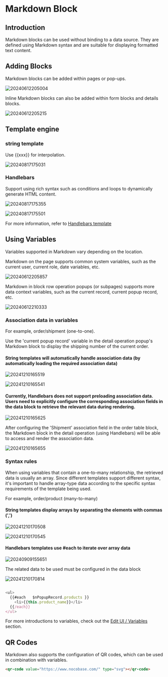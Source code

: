 # Markdown Block

## Introduction

Markdown blocks can be used without binding to a data source. They are defined using Markdown syntax and are suitable for displaying formatted text content.

## Adding Blocks

Markdown blocks can be added within pages or pop-ups.

![20240612205004](https://static-docs.nocobase.com/20240612205004.png)

Inline Markdown blocks can also be added within form blocks and details blocks.

![20240612205215](https://static-docs.nocobase.com/20240612205215.png)

## Template engine

### string template

Use {{xxx}} for interpolation.

![20240817175031](https://static-docs.nocobase.com/20240817175031.png)

### Handlebars

Support using rich syntax such as conditions and loops to dynamically generate HTML content.

![20240817175355](https://static-docs.nocobase.com/20240817175355.png)

![20240817175501](https://static-docs.nocobase.com/20240817175501.png)

For more information, refer to [Handlebars template](/handbook/template-handlebars)

## Using Variables

Variables supported in Markdown vary depending on the location.

Markdown on the page supports common system variables, such as the current user, current role, date variables, etc.

![20240612205857](https://static-docs.nocobase.com/20240612205857.png)

Markdown in block row operation popups (or subpages) supports more data context variables, such as the current record, current popup record, etc.

![20240612210333](https://static-docs.nocobase.com/20240612210333.png)

### Association data in variables

For example, order/shipment (one-to-one).

Use the 'current popup record' variable in the detail operation popup's Markdown block to display the shipping number of the current order.

#### String templates will automatically handle association data (by automatically loading the required association data)

![20241210165519](https://static-docs.nocobase.com/20241210165519.png)

![20241210165541](https://static-docs.nocobase.com/20241210165541.png)

#### Currently, Handlebars does not support preloading association data. Users need to explicitly configure the corresponding association fields in the data block to retrieve the relevant data during rendering.

![20241210165625](https://static-docs.nocobase.com/20241210165625.png)

After configuring the 'Shipment' association field in the order table block, the Markdown block in the detail operation (using Handlebars) will be able to access and render the association data.

![20241210165655](https://static-docs.nocobase.com/20241210165655.png)

### Syntax rules

When using variables that contain a one-to-many relationship, the retrieved data is usually an array. Since different templates support different syntax, it's important to handle array-type data according to the specific syntax requirements of the template being used.

For example, order/product (many-to-many)

#### String templates display arrays by separating the elements with commas (',')

![20241210170508](https://static-docs.nocobase.com/20241210170508.png)

![20241210170545](https://static-docs.nocobase.com/20241210170545.png)

#### Handlebars templates use #each to iterate over array data

![20240909155651](https://static-docs.nocobase.com/20240909155651.png)

The related data to be used must be configured in the data block

![20241210170814](https://static-docs.nocobase.com/20241210170814.png)

```javascript

<ul>
  {{#each   $nPopupRecord.products }}
    <li>{{this.product_name}}</li>
  {{/each}}
</ul>
```

For more introductions to variables, check out the [Edit UI / Variables](/handbook/ui/variables) section.

## QR Codes

Markdown also supports the configuration of QR codes, which can be used in combination with variables.

```html
<qr-code value="https://www.nocobase.com/" type="svg"></qr-code>
```
